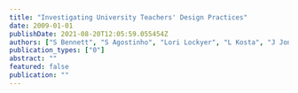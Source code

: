 ```yaml
---
title: "Investigating University Teachers' Design Practices"
date: 2009-01-01
publishDate: 2021-08-20T12:05:59.055454Z
authors: ["S Bennett", "S Agostinho", "Lori Lockyer", "L Kosta", "J Jones", "B Harper"]
publication_types: ["0"]
abstract: ""
featured: false
publication: ""
---
```


